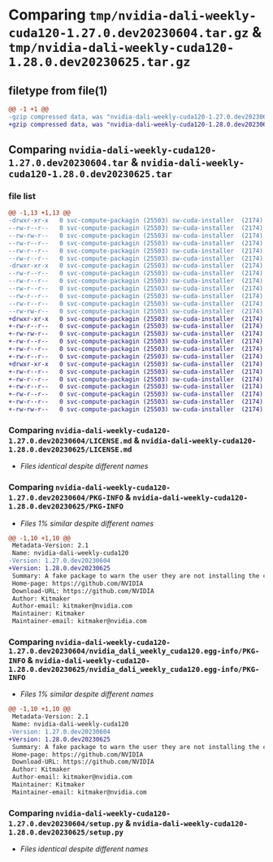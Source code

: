 # Comparing `tmp/nvidia-dali-weekly-cuda120-1.27.0.dev20230604.tar.gz` & `tmp/nvidia-dali-weekly-cuda120-1.28.0.dev20230625.tar.gz`

## filetype from file(1)

```diff
@@ -1 +1 @@
-gzip compressed data, was "nvidia-dali-weekly-cuda120-1.27.0.dev20230604.tar", last modified: Mon Jun  5 07:24:53 2023, max compression
+gzip compressed data, was "nvidia-dali-weekly-cuda120-1.28.0.dev20230625.tar", last modified: Mon Jun 26 13:24:54 2023, max compression
```

## Comparing `nvidia-dali-weekly-cuda120-1.27.0.dev20230604.tar` & `nvidia-dali-weekly-cuda120-1.28.0.dev20230625.tar`

### file list

```diff
@@ -1,13 +1,13 @@
-drwxr-xr-x   0 svc-compute-packagin (25503) sw-cuda-installer  (2174)        0 2023-06-05 07:24:53.819546 nvidia-dali-weekly-cuda120-1.27.0.dev20230604/
--rw-r--r--   0 svc-compute-packagin (25503) sw-cuda-installer  (2174)      458 2023-06-05 07:24:53.000000 nvidia-dali-weekly-cuda120-1.27.0.dev20230604/ERROR.txt
--rw-rw-r--   0 svc-compute-packagin (25503) sw-cuda-installer  (2174)    11336 2023-05-24 10:07:51.000000 nvidia-dali-weekly-cuda120-1.27.0.dev20230604/LICENSE.md
--rw-r--r--   0 svc-compute-packagin (25503) sw-cuda-installer  (2174)       26 2023-06-05 07:24:53.000000 nvidia-dali-weekly-cuda120-1.27.0.dev20230604/PACKAGE_NAME
--rw-r--r--   0 svc-compute-packagin (25503) sw-cuda-installer  (2174)     1664 2023-06-05 07:24:53.819546 nvidia-dali-weekly-cuda120-1.27.0.dev20230604/PKG-INFO
--rw-r--r--   0 svc-compute-packagin (25503) sw-cuda-installer  (2174)      283 2023-06-05 07:24:53.000000 nvidia-dali-weekly-cuda120-1.27.0.dev20230604/README.rst
-drwxr-xr-x   0 svc-compute-packagin (25503) sw-cuda-installer  (2174)        0 2023-06-05 07:24:53.819546 nvidia-dali-weekly-cuda120-1.27.0.dev20230604/nvidia_dali_weekly_cuda120.egg-info/
--rw-r--r--   0 svc-compute-packagin (25503) sw-cuda-installer  (2174)     1664 2023-06-05 07:24:53.000000 nvidia-dali-weekly-cuda120-1.27.0.dev20230604/nvidia_dali_weekly_cuda120.egg-info/PKG-INFO
--rw-r--r--   0 svc-compute-packagin (25503) sw-cuda-installer  (2174)      253 2023-06-05 07:24:53.000000 nvidia-dali-weekly-cuda120-1.27.0.dev20230604/nvidia_dali_weekly_cuda120.egg-info/SOURCES.txt
--rw-r--r--   0 svc-compute-packagin (25503) sw-cuda-installer  (2174)        1 2023-06-05 07:24:53.000000 nvidia-dali-weekly-cuda120-1.27.0.dev20230604/nvidia_dali_weekly_cuda120.egg-info/dependency_links.txt
--rw-r--r--   0 svc-compute-packagin (25503) sw-cuda-installer  (2174)       22 2023-06-05 07:24:53.000000 nvidia-dali-weekly-cuda120-1.27.0.dev20230604/nvidia_dali_weekly_cuda120.egg-info/top_level.txt
--rw-r--r--   0 svc-compute-packagin (25503) sw-cuda-installer  (2174)       38 2023-06-05 07:24:53.819546 nvidia-dali-weekly-cuda120-1.27.0.dev20230604/setup.cfg
--rw-rw-r--   0 svc-compute-packagin (25503) sw-cuda-installer  (2174)     4560 2023-05-24 10:07:51.000000 nvidia-dali-weekly-cuda120-1.27.0.dev20230604/setup.py
+drwxr-xr-x   0 svc-compute-packagin (25503) sw-cuda-installer  (2174)        0 2023-06-26 13:24:54.795267 nvidia-dali-weekly-cuda120-1.28.0.dev20230625/
+-rw-r--r--   0 svc-compute-packagin (25503) sw-cuda-installer  (2174)      458 2023-06-26 13:24:54.000000 nvidia-dali-weekly-cuda120-1.28.0.dev20230625/ERROR.txt
+-rw-rw-r--   0 svc-compute-packagin (25503) sw-cuda-installer  (2174)    11336 2023-06-14 04:38:44.000000 nvidia-dali-weekly-cuda120-1.28.0.dev20230625/LICENSE.md
+-rw-r--r--   0 svc-compute-packagin (25503) sw-cuda-installer  (2174)       26 2023-06-26 13:24:54.000000 nvidia-dali-weekly-cuda120-1.28.0.dev20230625/PACKAGE_NAME
+-rw-r--r--   0 svc-compute-packagin (25503) sw-cuda-installer  (2174)     1664 2023-06-26 13:24:54.795267 nvidia-dali-weekly-cuda120-1.28.0.dev20230625/PKG-INFO
+-rw-r--r--   0 svc-compute-packagin (25503) sw-cuda-installer  (2174)      283 2023-06-26 13:24:54.000000 nvidia-dali-weekly-cuda120-1.28.0.dev20230625/README.rst
+drwxr-xr-x   0 svc-compute-packagin (25503) sw-cuda-installer  (2174)        0 2023-06-26 13:24:54.795267 nvidia-dali-weekly-cuda120-1.28.0.dev20230625/nvidia_dali_weekly_cuda120.egg-info/
+-rw-r--r--   0 svc-compute-packagin (25503) sw-cuda-installer  (2174)     1664 2023-06-26 13:24:54.000000 nvidia-dali-weekly-cuda120-1.28.0.dev20230625/nvidia_dali_weekly_cuda120.egg-info/PKG-INFO
+-rw-r--r--   0 svc-compute-packagin (25503) sw-cuda-installer  (2174)      253 2023-06-26 13:24:54.000000 nvidia-dali-weekly-cuda120-1.28.0.dev20230625/nvidia_dali_weekly_cuda120.egg-info/SOURCES.txt
+-rw-r--r--   0 svc-compute-packagin (25503) sw-cuda-installer  (2174)        1 2023-06-26 13:24:54.000000 nvidia-dali-weekly-cuda120-1.28.0.dev20230625/nvidia_dali_weekly_cuda120.egg-info/dependency_links.txt
+-rw-r--r--   0 svc-compute-packagin (25503) sw-cuda-installer  (2174)       22 2023-06-26 13:24:54.000000 nvidia-dali-weekly-cuda120-1.28.0.dev20230625/nvidia_dali_weekly_cuda120.egg-info/top_level.txt
+-rw-r--r--   0 svc-compute-packagin (25503) sw-cuda-installer  (2174)       38 2023-06-26 13:24:54.795267 nvidia-dali-weekly-cuda120-1.28.0.dev20230625/setup.cfg
+-rw-rw-r--   0 svc-compute-packagin (25503) sw-cuda-installer  (2174)     4560 2023-06-14 04:38:44.000000 nvidia-dali-weekly-cuda120-1.28.0.dev20230625/setup.py
```

### Comparing `nvidia-dali-weekly-cuda120-1.27.0.dev20230604/LICENSE.md` & `nvidia-dali-weekly-cuda120-1.28.0.dev20230625/LICENSE.md`

 * *Files identical despite different names*

### Comparing `nvidia-dali-weekly-cuda120-1.27.0.dev20230604/PKG-INFO` & `nvidia-dali-weekly-cuda120-1.28.0.dev20230625/PKG-INFO`

 * *Files 1% similar despite different names*

```diff
@@ -1,10 +1,10 @@
 Metadata-Version: 2.1
 Name: nvidia-dali-weekly-cuda120
-Version: 1.27.0.dev20230604
+Version: 1.28.0.dev20230625
 Summary: A fake package to warn the user they are not installing the correct package.
 Home-page: https://github.com/NVIDIA
 Download-URL: https://github.com/NVIDIA
 Author: Kitmaker
 Author-email: kitmaker@nvidia.com
 Maintainer: Kitmaker
 Maintainer-email: kitmaker@nvidia.com
```

### Comparing `nvidia-dali-weekly-cuda120-1.27.0.dev20230604/nvidia_dali_weekly_cuda120.egg-info/PKG-INFO` & `nvidia-dali-weekly-cuda120-1.28.0.dev20230625/nvidia_dali_weekly_cuda120.egg-info/PKG-INFO`

 * *Files 1% similar despite different names*

```diff
@@ -1,10 +1,10 @@
 Metadata-Version: 2.1
 Name: nvidia-dali-weekly-cuda120
-Version: 1.27.0.dev20230604
+Version: 1.28.0.dev20230625
 Summary: A fake package to warn the user they are not installing the correct package.
 Home-page: https://github.com/NVIDIA
 Download-URL: https://github.com/NVIDIA
 Author: Kitmaker
 Author-email: kitmaker@nvidia.com
 Maintainer: Kitmaker
 Maintainer-email: kitmaker@nvidia.com
```

### Comparing `nvidia-dali-weekly-cuda120-1.27.0.dev20230604/setup.py` & `nvidia-dali-weekly-cuda120-1.28.0.dev20230625/setup.py`

 * *Files identical despite different names*

